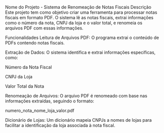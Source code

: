 Nome do Projeto - Sistema de Renomeação de Notas Fiscais
Descrição
Este projeto tem como objetivo criar uma ferramenta para processar notas fiscais em formato PDF. O sistema lê as notas fiscais, extrai informações como o número da nota, CNPJ da loja e o valor total, e renomeia os arquivos PDF com essas informações.

Funcionalidades
Leitura de Arquivos PDF: O programa extrai o conteúdo de PDFs contendo notas fiscais.

Extração de Dados: O sistema identifica e extrai informações específicas, como:

Número da Nota Fiscal

CNPJ da Loja

Valor Total da Nota

Renomeação de Arquivos: O arquivo PDF é renomeado com base nas informações extraídas, seguindo o formato:

numero_nota_nome_loja_valor.pdf

Dicionário de Lojas: Um dicionário mapeia CNPJs a nomes de lojas para facilitar a identificação da loja associada à nota fiscal.
